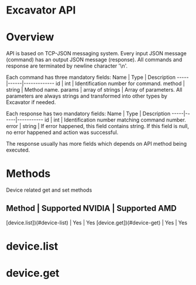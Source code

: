 # Excavator API

# Overview

API is based on TCP-JSON messaging system. Every input JSON message (command) has an output JSON message (response). All commands and response are terminated by newline character '\n'.

Each command has three mandatory fields:
Name | Type | Description
-----|------|-------------
id | int | Identification number for command.
method | string | Method name.
params | array of strings | Array of parameters. All parameters are always strings and transformed into other types by Excavator if needed.

Each response has two mandatory fields:
Name | Type | Description
-----|------|-----------
id | int | Identification number matching command number.
error | string | If error happened, this field contains string. If this field is null, no error happened and action was successful.

The response usually has more fields which depends on API method being executed.


# Methods

Device related get and set methods

Method | Supported NVIDIA | Supported AMD
-----------------------------------------
[device.list])(#device-list) | Yes | Yes
[device.get])(#device-get) | Yes | Yes


# <a name="device-list"></a> device.list

# <a name="device-get"></a> device.get